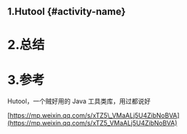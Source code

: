 ## 1.Hutool {#activity-name}

# 2.总结

# 3.参考

Hutool，一个贼好用的 Java 工具类库，用过都说好

[https://mp.weixin.qq.com/s/xTZ5\_VMaALj5U4ZibNoBVA](https://mp.weixin.qq.com/s/xTZ5_VMaALj5U4ZibNoBVA)

